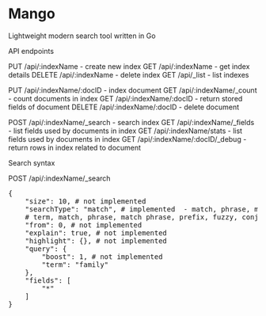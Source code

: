 # Mango

Lightweight modern search tool written in Go


API endpoints

PUT /api/:indexName - create new index
GET /api/:indexName - get index details
DELETE /api/:indexName - delete index
GET /api/_list - list indexes

PUT /api/:indexName/:docID - index document
GET /api/:indexName/_count - count documents in index
GET /api/:indexName/:docID - return stored fields of document
DELETE /api/:indexName/:docID - delete document


POST /api/:indexName/_search - search index
GET /api/:indexName/_fields - list fields used by documents in index
GET /api/:indexName/stats - list fields used by documents in index
GET /api/:indexName/:docID/_debug - return rows in index related to document


Search syntax

POST /api/:indexName/_search

<pre>
{
    "size": 10, # not implemented 
    "searchType": "match", # implemented  - match, phrase, match phrase, prefix, fuzzy
    # term, match, phrase, match phrase, prefix, fuzzy, conjunction, disjunction, boolean, numeric range, date range, query string, match all, match none, doc id 
    "from": 0, # not implemented 
    "explain": true, # not implemented 
    "highlight": {}, # not implemented 
    "query": {
        "boost": 1, # not implemented 
        "term": "family"
    },
    "fields": [
        "*"
    ]
}
</pre>

